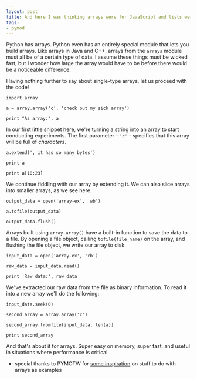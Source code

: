 ```yaml
---
layout: post
title: And here I was thinking arrays were for JavaScript and lists were for Python
tags:
- pymod
---
```


Python has arrays. Python even has an entirely special module that lets you build arrays. Like arrays in Java and C++, arrays from the `arrays` module must all be of a certain type of data. I assume these things must be wicked fast, but I wonder how large the array would have to be before there would be a noticeable difference.

Having nothing further to say about single-type arrays, let us proceed with the code!

	import array

	a = array.array('c', 'check out my sick array')

	print "As array:", a

In our first little snippet here, we're turning a string into an array to start conducting experiments. The first parameter - `'c'` - specifies that this array will be full of _characters_.

	a.extend(', it has so many bytes')

	print a

	print a[10:23]

We continue fiddling with our array by extending it. We can also slice arrays into smaller arrays, as we see here. 

	output_data = open('array-ex', 'wb')
	
	a.tofile(output_data)
	
	output_data.flush()

Arrays built using `array.array()` have a built-in function to save the data to a file. By opening a file object, calling `tofile(file_name)` on the array, and flushing the file object, we write our array to disk.

	input_data = open('array-ex', 'rb')
	
	raw_data = input_data.read()

	print 'Raw data:', raw_data

We've extracted our raw data from the file as binary information. To read it into a new array we'll do the following:

	input_data.seek(0)

	second_array = array.array('c')

	second_array.fromfile(input_data, len(a))

	print second_array

And that's about it for arrays. Super easy on memory, super fast, and useful in situations where performance is critical.

* special thanks to PYMOTW for [some inspiration](http://pymotw.com/2/array/) on stuff to do with arrays as examples
